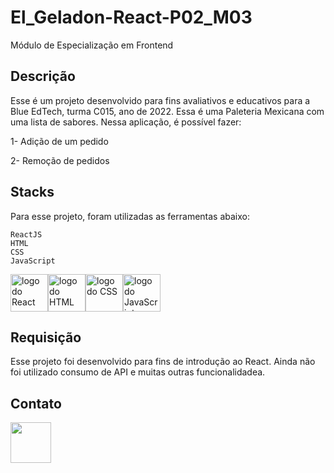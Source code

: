 # El_Geladon-React-P02_M03

Módulo de Especialização em Frontend

## Descrição
   
Esse é um projeto desenvolvido para fins avaliativos e educativos para a Blue EdTech, turma C015, ano de 2022.
Essa é uma Paleteria Mexicana com uma lista de sabores. Nessa aplicação, é possível fazer:

1- Adição de um pedido 

2- Remoção de pedidos

## Stacks
Para esse projeto, foram utilizadas as ferramentas abaixo:
   
    ReactJS
    HTML
    CSS
    JavaScript
 
 <div style="display: flex" width="5rem">
    <img width="60" height="60" src="https://cdn.jsdelivr.net/gh/devicons/devicon/icons/react/react-original.svg" alt="logo do React">
    <img width="60" height="60" src="https://img.icons8.com/color/48/000000/html-5--v2.png" alt="logo do HTML"> 
    <img width="60" height="60" src="https://img.icons8.com/color/48/000000/css3.png" alt="logo do CSS"/>
    <img width="60" height="60" src="https://img.icons8.com/color/48/000000/javascript--v1.png" alt="logo do JavaScript"/>
</div>
        
## Requisição
Esse projeto foi desenvolvido para fins de introdução ao React. Ainda não foi utilizado consumo de API e muitas outras funcionalidadea.
   
## Contato
<a href="https://www.linkedin.com/in/bianca-aguiar-642811222/" target="_blank">
    <img width="65" height="65" src="https://pngimg.com/uploads/linkedIn/linkedIn_PNG38.png"/>
</a>
